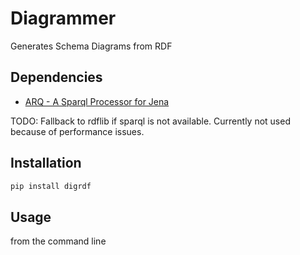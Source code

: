# Diagrammer

Generates Schema Diagrams from RDF

## Dependencies

- [ARQ - A Sparql Processor for Jena](https://jena.apache.org/documentation/query/index.html)

TODO: Fallback to rdflib if sparql is not available. Currently not used because of performance issues.

## Installation

```bash
pip install digrdf
```
## Usage

from the command line

```bash

```

